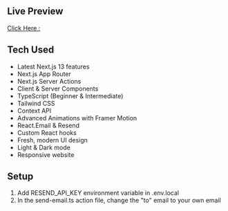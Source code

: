 ## Live Preview

[Click Here :](https://www.milanthapa1996.com.np/)
   
## Tech Used

- Latest Next.js 13 features
- Next.js App Router
- Next.js Server Actions
- Client & Server Components
- TypeScript (Beginner & Intermediate)
- Tailwind CSS
- Context API
- Advanced Animations with Framer Motion
- React.Email & Resend
- Custom React hooks
- Fresh, modern UI design
- Light & Dark mode
- Responsive website
  
## Setup

1. Add RESEND_API_KEY environment variable in .env.local
2. In the send-email.ts action file, change the "to" email to your own email
